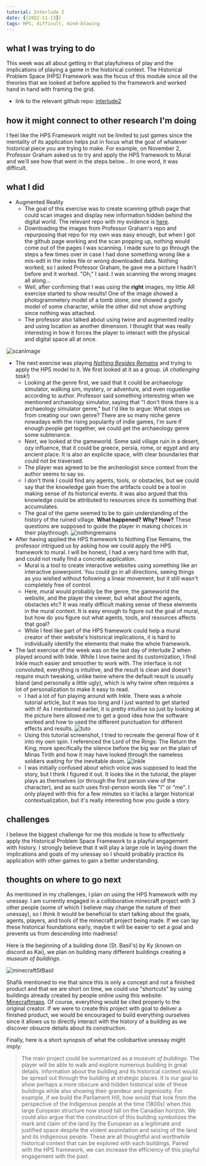 ```yaml
---
tutorial: Interlude 2
date: {{2022-11-13}}
tags: HPS, difficult, mind-blowing
---
```


## what I was trying to do

This week was all about getting in that playfulness of play and the implications of playing a game in the historical context. The Historical Problem Space (HPS) Framework was the focus of this module since all the theories that we looked at before applied to the framework and worked hand in hand with framing the grid. 

+ link to the relevant github repo: [interlude2](https://github.com/MaxTheBeast300/hist3812-materials/blob/main/interlude2/log_interlude2.md.md)

## how it might connect to other research I'm doing

I feel like the HPS Framework might not be limited to just games since the mentality of its application helps put in focus what the goal of whatever historical piece you are trying to make. For example, on November 2, Professor Graham asked us to try and apply the HPS framework to Mural and we'll see how that went in the steps below... In one word, it was difficult.

## what I did

+ Augmented Reality
	+ The goal of this exercise was to create scanning github page that could scan images and display new information hidden behind the digital world. The relevant repo with my evidence is [here](https://github.com/MaxTheBeast300/3812-ar).
	+ Downloading the images from Professor Graham's repo and repurposing that repo for my own was easy enough, but when I got the github page working and the scan popping up, nothing would come out of the pages I was scanning. I made sure to go through the steps a few times over in case I had done something wrong like a mis-edit in the index file or wrong downloaded data. Nothing worked, so I asked Professor Graham, he gave me a picture I hadn't before and it worked. "Oh," I said. I was scanning the wrong images all along...
	+ Well, after confirming that I was using the **right** images, my little AR exercise started to show results! One of the image showed a photogrammetery model of a tomb stone, one showed a goofy model of some character, while the other did not show anything since nothing was attached.
	+ The professor also talked about using twine and augmented reality and using location as another dimension. I thought that was really interesting in how it forces the player to interact with the physical and digital space all at once. 
	  
![scanImage](000_target.png)

+ The next exercise was playing [*Nothing Besides Remains*](https://cutgarnetgames.itch.io/nothing-beside-remains) and trying to apply the HPS model to it. We first looked at it as a group. (*A challenging task!*)
	+ Looking at the genre first, we said that it could be archaeology simulator, walking sim, mystery, or adventure, and even roguelike according to author. Professor said something interesting when we mentioned archaeology simulator, saying that "I don't think there is a archaeology simulator genre," but I'd like to argue: What stops us from creating our own genre? There are so many niche genre nowadays with the rising popularity of indie games, I'm sure if enough people get together, we could get the archaeology genre some subtenance. 
	+ Next, we looked at the gameworld. Some said village ruin in a desert, ozy influence, that it could be greece, persia, rome, or egypt and any ancient place. It is also an explicite space, with clear boundaries that could not be traversed. 
	+ The player was agreed to be the archeologist since context from the author seems to say so.
	+ I don't think I could find any agents, tools, or obstacles, but we could say that the knowledge gain from the artifacts could be a tool in making sense of its historical events. It was also argued that this knowledge could be attributed to resources since its something that accumulates. 
	+ The goal of the game seemed to be to gain understanding of the history of the ruined village. **What happened? Why? How?** These questions are supposed to guide the player in making choices in their playthrough. 
![nothingremains](NothingRemains.jpg)
+ After having applied the HPS framework to Nothing Else Remains, the professor intrigued us by asking how we could apply the HPS framework to mural. I will be honest, I had a very hard time with that, and could not really find a concrete application.
	+ Mural is a tool to create interactive websites using something like an interactive powerpoint. You could go in all directions, seeing things as you wished without following a linear movement, but it still wasn't completely free of control. 
	+ Here, mural would probably be the genre, the gameworld the website, and the player the viewer, but what about the agents, obstacles etc? It was really difficult making sense of these elements in the mural context. It is easy enough to figure out the goal of mural, but how do you figure out what agents, tools, and resources affects that goal? 
	+ While I feel like part of the HPS framework could help a mural creator of their website's historical implications, it is hard to individually identify the elements that make the whole framework. 
+ The last exercise of the week was on the last day of interlude 2 when played around with Inkle. While I love twine and its customization, I find Inkle much easier and smoother to work with. The interface is not convoluted, everything is intuitive, and the result is clean and doesn't require much tweaking, unlike twine where the default result is usually bland (and personally a little ugly), which is why twine often requires a lot of personalization to make it easy to read. 
	+ I had a lot of fun playing around with Inkle. There was a whole tutorial article, but it was too long and I just wanted to get started with it! As I mentioned earlier, it is pretty intuitive so just by looking at the picture here allowed me to get a good idea how the software worked and how to used the different punctuation for different effects and results. ![tuto](tutoInkle.jpg)
	+ Using this tutorial screenshot, I tried to recreate the general flow of it into my own spin. I referenced the Lord of the Rings: The Return the King, more specifically the silence before the big war on the plain of Minas Tirith and how it may have looked through the nameless soldiers waiting for the inevitable doom.  ![Inkle](inkle1.jpg)
	+ I was initially confused about which voice was supposed to lead the story, but I think I figured it out. It looks like in the tutorial, the player plays as themselves (or through the first person view of the character), and as such uses first-person words like "I" or "me". I only played with this for a few minutes so it lacks a larger historical contextualization, but it's really interesting how you guide a story.  

## challenges 

I believe the biggest challenge for me this module is how to effectively apply the Historical Problem Space Framework to a playful engagement with history. I strongly believe that it will play a large role in laying down the implications and goals of my unessay so I should probably practice its application with other games to gain a better understanding. 

## thoughts on where to go next

As mentioned in my challenges, I plan on using the HPS framework with my unessay. I am currently engaged in a colloborative minecraft project with 3 other people (some of which I believe may change the nature of their unessay), so I think it would be beneficial to start talking about the goals, agents, players, and tools of the minecraft project being made. If we can lay these historical foundations early, maybe it will be easier to set a goal and prevents us from descending into madness!

Here is the beginning of a building done (St. Basil's) by Ky (known on discord as Kai), we plan on building many different buildings creating a *museum of buildings*. 

![minecraftStBasil](minecraft1.jpg)

Shafik mentioned to me that since this is only a concept and not a finished product and that we are short on time, we could use "shortcuts" by using buildings already created by people online using this website: [Minecraftmaps](https://www.minecraftmaps.com/creation-maps). Of course, everything would be cited properly to the original creator. If we were to create this project with goal to deliver a finished product, we would be encouraged to build everything ourselves since it allows us to directly interact with the history of a building as we discover obsucre details about its construction. 

Finally, here is a short synopsis of what the collobartive unessay might imply:
> The main project could be summarized as a *museum of buildings*. The player will be able to walk and explore numerous building in great details. Information about the building and its historical context would be spread out through the building at strategic places. It is our goal to show perhaps a more obscure and hidden historical side of these buildings while also showing their grandeur and ingeniosity. For example, if we build the Parliament Hill, how would that look from the perspective of the Indigenous people at the time (1800s) when this large European structure now stood tall on the Canadian horizon. We could also argue that the construction of this building symbolizes the mark and claim of the land by the European as a legitimate and justified space despite the violent assimilation and seizing of the land and its indigenous people. These are all thoughtful and worthwhile historical context that can be explored with each buildings. Paired with the HPS framework, we can increase the efficiency of this playful engagement with the past. 